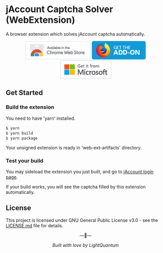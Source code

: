 # jAccount Captcha Solver (WebExtension)

A browser extension which solves jAccount captcha automatically.

<p align="center">
  <a href="https://chrome.google.com/webstore/detail/ghjnmfipajgiookibellpgccanleebpp">
    <img src="docs/chrome-webstore.png" alt="Chrome Web Store"></a>
  <a href="https://addons.mozilla.org/en-US/firefox/addon/jaccount-captcha-solver">
    <img src="docs/firefox-addons.png" alt="Firefox add-ons"></a>
  <a href="https://microsoftedge.microsoft.com/addons/detail/ojimijockcalehahhfafehfiilncocel">
    <img src="docs/edge-extension.png" alt="Microsoft Store"></a>
</p>

## Get Started

### Build the extension

You need to have 'yarn' installed.

``` shell script
$ yarn
$ yarn build
$ yarn package
```

Your unsigned extension is ready in 'web-ext-artifacts' directory.

### Test your build

You may sideload the extension you just built, and go to [jAccount login page](https://i.sjtu.edu.cn/jaccountlogin).

If your build works, you will see the captcha filled by this extension automatically.

## License

This project is licensed under GNU General Public License v3.0 - see the [LICENSE.md](LICENSE.md) file for details.

<p align="center">&mdash;💖&mdash;</p>
<p align="center"><i>Built with love by LightQuantum</i></p>
